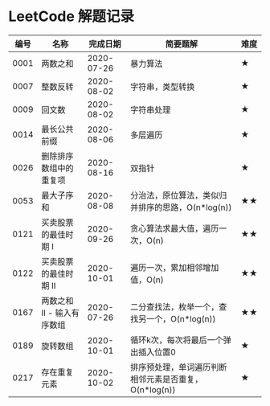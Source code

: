 LeetCode 解题记录
=================

| 编号 | 名称                       | 完成日期   | 简要题解                                              | 难度 |
| ---- | -------------------------- | ---------- | ----------------------------------------------------- | ---- |
| 0001 | 两数之和                   | 2020-07-26 | 暴力算法                                              | ★    |
| 0007 | 整数反转                   | 2020-08-02 | 字符串，类型转换                                      | ★    |
| 0009 | 回文数                     | 2020-08-02 | 字符串处理                                            | ★    |
| 0014 | 最长公共前缀               | 2020-08-06 | 多层遍历                                              | ★    |
| 0026 | 删除排序数组中的重复项     | 2020-08-16 | 双指针                                                | ★    |
| 0053 | 最大子序和                 | 2020-08-08 | 分治法，原位算法，类似归并排序的思路，O(n*log(n))     | ★★   |
| 0121 | 买卖股票的最佳时期 I       | 2020-09-26 | 贪心算法求最大值，遍历一次，O(n)                      | ★★   |
| 0122 | 买卖股票的最佳时期 II      | 2020-10-01 | 遍历一次，累加相邻增加值，O(n)                        | ★★   |
| 0167 | 两数之和 II - 输入有序数组 | 2020-07-26 | 二分查找法，枚举一个，查找另一个，O(n*log(n))         | ★★   |
| 0189 | 旋转数组                   | 2020-10-01 | 循环k次，每次将最后一个弹出插入位置0                  | ★    |
| 0217 | 存在重复元素               | 2020-10-02 | 排序预处理，单词遍历判断相邻元素是否重复，O(n*log(n)) | ★    |